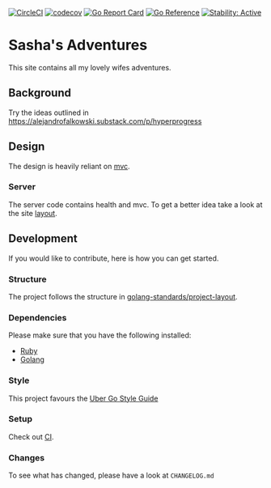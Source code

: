 [![CircleCI](https://circleci.com/gh/alexfalkowski/sasha.svg?style=svg)](https://circleci.com/gh/alexfalkowski/sasha)
[![codecov](https://codecov.io/gh/alexfalkowski/sasha/graph/badge.svg?token=S9SPVVYQAY)](https://codecov.io/gh/alexfalkowski/sasha)
[![Go Report Card](https://goreportcard.com/badge/github.com/alexfalkowski/sasha)](https://goreportcard.com/report/github.com/alexfalkowski/sasha)
[![Go Reference](https://pkg.go.dev/badge/github.com/alexfalkowski/sasha.svg)](https://pkg.go.dev/github.com/alexfalkowski/sasha)
[![Stability: Active](https://masterminds.github.io/stability/active.svg)](https://masterminds.github.io/stability/active.html)

# Sasha's Adventures

This site contains all my lovely wifes adventures.

## Background

Try the ideas outlined in <https://alejandrofalkowski.substack.com/p/hyperprogress>

## Design

The design is heavily reliant on [mvc](https://github.com/alexfalkowski/go-service/tree/master/net/http/mvc).

### Server

The server code contains health and mvc. To get a better idea take a look at the site [layout](internal/site).

## Development

If you would like to contribute, here is how you can get started.

### Structure

The project follows the structure in [golang-standards/project-layout](https://github.com/golang-standards/project-layout).

### Dependencies

Please make sure that you have the following installed:

- [Ruby](https://www.ruby-lang.org/en/)
- [Golang](https://go.dev/)

### Style

This project favours the [Uber Go Style Guide](https://github.com/uber-go/guide/blob/master/style.md)

### Setup

Check out [CI](.circleci/config.yml).

### Changes

To see what has changed, please have a look at `CHANGELOG.md`
